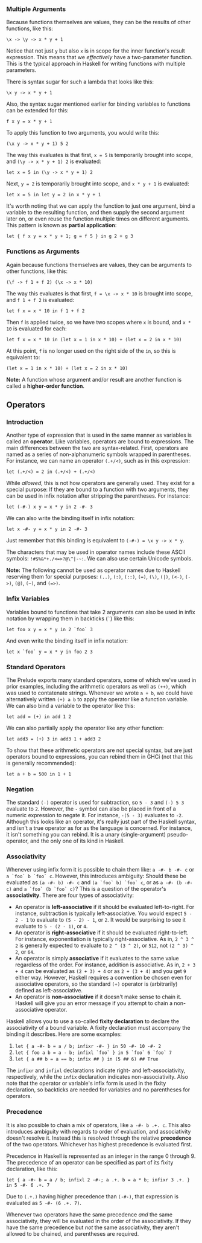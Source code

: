 ### Multiple Arguments

Because functions themselves are values, they can be the results of other functions, like this:

`\x -> \y -> x * y + 1`

Notice that not just `y` but also `x` is in scope for the inner function's result expression.
This means that we *effectively* have a two-parameter function. This is the typical approach in
Haskell for writing functions with multiple parameters.

There is syntax sugar for such a lambda that looks like this:

`\x y -> x * y + 1`

Also, the syntax sugar mentioned earlier for binding variables to functions can be extended for this:

`f x y = x * y + 1`

To apply this function to two arguments, you would write this:

`(\x y -> x * y + 1) 5 2`

The way this evaluates is that first, `x = 5` is temporarily brought into scope, and `(\y -> x * y + 1) 2`
is evaluated:

`let x = 5 in (\y -> x * y + 1) 2`

Next, `y = 2` is temporarily brought into scope, and `x * y + 1` is evaluated:

`let x = 5 in let y = 2 in x * y + 1`

It's worth noting that we can apply the function to just one argument, bind a variable to the resulting
function, and then supply the second argument later on, or even reuse the function multiple times on
different arguments. This pattern is known as **partial application**:

`let { f x y = x * y + 1; g = f 5 } in g 2 + g 3`

### Functions as Arguments

Again because functions themselves are values, they can be arguments to other functions, like this:

`(\f -> f 1 + f 2) (\x -> x * 10)`

The way this evaluates is that first, `f = \x -> x * 10` is brought into scope, and `f 1 + f 2` is evaluated:

`let f x = x * 10 in f 1 + f 2`

Then `f` is applied twice, so we have two scopes where `x` is bound, and `x * 10` is evaluated for each:

`let f x = x * 10 in (let x = 1 in x * 10) + (let x = 2 in x * 10)`

At this point, `f` is no longer used on the right side of the `in`, so this is equivalent to:

`(let x = 1 in x * 10) + (let x = 2 in x * 10)`

**Note:** A function whose argument and/or result are another function is called a **higher-order function**.

Operators
---------

### Introduction

Another type of expression that is used in the same manner as variables is called an **operator**. Like
variables, operators are bound to expressions. The main differences between the two are syntax-related.
First, operators are named as a series of non-alphanumeric symbols wrapped in parentheses. For instance,
we can name an operator `(.+/<)`, such as in this expression:

`let (.+/<) = 2 in (.+/<) + (.+/<)`

While *allowed*, this is not how operators are generally used. They exist for a special purpose: If they are
bound to a function with two arguments, they can be used in infix notation after stripping the parentheses.
For instance:

`let (-#-) x y = x * y in 2 -#- 3`

We can also write the binding itself in infix notation:

`let x -#- y = x * y in 2 -#- 3`

Just remember that this binding is equivalent to `(-#-) = \x y -> x * y`.

The characters that may be used in operator names include these ASCII symbols: `!#$%&*+./<=>?@\^|-~:`.
We can also use certain Unicode symbols.

**Note:** The following cannot be used as operator names due to Haskell reserving them for special purposes:
`(..)`, `(:)`, `(::)`, `(=)`, `(\)`, `(|)`, `(<-)`, `(->)`, `(@)`, `(~)`, and `(=>)`.

### Infix Variables

Variables bound to functions that take 2 arguments can also be used in infix notation by wrapping them in
backticks (`` ` ``) like this:

``let foo x y = x * y in 2 `foo` 3``

And even write the binding itself in infix notation:

``let x `foo` y = x * y in foo 2 3``

### Standard Operators

The Prelude exports many standard operators, some of which we've used in prior examples, including the
arithmetic operators as well as `(++)`, which was used to contatenate strings. Whenever we wrote `a + b`, we
could have alternatively written `(+) a b` to apply the operator like a function variable. We can also bind
a variable to the operator like this:

`let add = (+) in add 1 2`

We can also partially apply the operator like any other function:

`let add3 = (+) 3 in add3 1 + add3 2`

To show that these arithmetic operators are not special syntax, but are just operators bound to expressions,
you can rebind them in GHCi (not that this is generally recommended):

`let a + b = 500 in 1 + 1`

### Negation

The standard `(-)` operator is used for subtraction, so `5 - 3` and `(-) 5 3` evaluate to `2`. However,
the `-` symbol can also be placed in front of a numeric expression to negate it. For instance, `-(5 - 3)`
evaluates to `-2`. Although this looks like an operator, it's really just part of the Haskell syntax, and
isn't a true operator as for as the language is concerned. For instance, it isn't something you can rebind.
It is a unary (single-argument) pseudo-operator, and the only one of its kind in Haskell.

### Associativity

Whenever using infix form it is possible to chain them like: `a -#- b -#- c` or ``a `foo` b `foo` c``. However,
this introduces ambiguity: Should these be evaluated as `(a -#- b) -#- c` and ``(a `foo` b) `foo` c``, or as
`a -#- (b -#- c)` and ``a `foo` (b `foo` c)``? This is a question of the operator's **associativity**. There are
four types of associativity:

- An operator is **left-associative** if it should be evaluated left-to-right. For instance, subtraction
  is typically left-associative. You would expect `5 - 2 - 1` to evaluate to `(5 - 2) - 1`, or `2`. It
  would be surprising to see it evaluate to `5 - (2 - 1)`, or `4`.
- An operator is **right-associative** if it should be evaluated right-to-left. For instance, exponentiation
  is typically right-associative. As in, `2 ^ 3 ^ 2` is generally expected to evaluate to `2 ^ (3 ^ 2)`,
  or `512`, not `(2 ^ 3) ^ 2`, or `64`.
- An operator is simply **associative** if it evaluates to the same value regardless of the order.
  For instance, addition is associative. As in, `2 + 3 + 4` can be evaluated as `(2 + 3) + 4` or as
  `2 + (3 + 4)` and you get `9` either way. However, Haskell requires a convention be chosen even for
  associative operators, so the standard `(+)` operator is (arbitrarily) defined as left-associative.
- An operator is **non-associative** if it doesn't make sense to chain it. Haskell will give you an error
  message if you attempt to chain a non-associative operator.

Haskell allows you to use a so-called **fixity declaration** to declare the associativity of a bound
variable. A fixity declaration must accompany the binding it describes. Here are some examples:

1. `let { a -#- b = a / b; infixr -#- } in 50 -#- 10 -#- 2`
2. ``let { foo a b = a - b; infixl `foo` } in 5 `foo` 6 `foo` 7``
3. `let { a ## b = a == b; infix ## } in (5 ## 6) ## True`

The `infixr` and `infixl` declarations indicate right- and left-associativity, respectively, while the
`infix` declaration indicates non-associativity. Also note that the operator or variable's infix form
is used in the fixity declaration, so backticks are needed for variables and no parentheses for operators.

### Precedence

It is also possible to chain a mix of operators, like `a -#- b .+. c`. This also introduces ambiguity
with regards to order of evaluation, and associativity doesn't resolve it. Instead this is resolved through
the relative **precedence** of the two operators. Whichever has highest precedence is evaluated first.

Precedence in Haskell is represented as an integer in the range 0 through 9. The precedence of an operator
can be specified as part of its fixity declaration, like this:

`let { a -#- b = a / b; infixl 2 -#-; a .+. b = a * b; infixr 3 .+. } in 5 -#- 6 .+. 7`

Due to `(.+.)` having higher precedence than `(-#-)`, that expression is evaluated as `5 -#- (6 .+. 7)`.

Whenever two operators have the same precedence *and* the same associativity, they will be evaluated in
the order of the associativity. If they have the same precedence but *not* the same associativity, they
aren't allowed to be chained, and parentheses are required.


